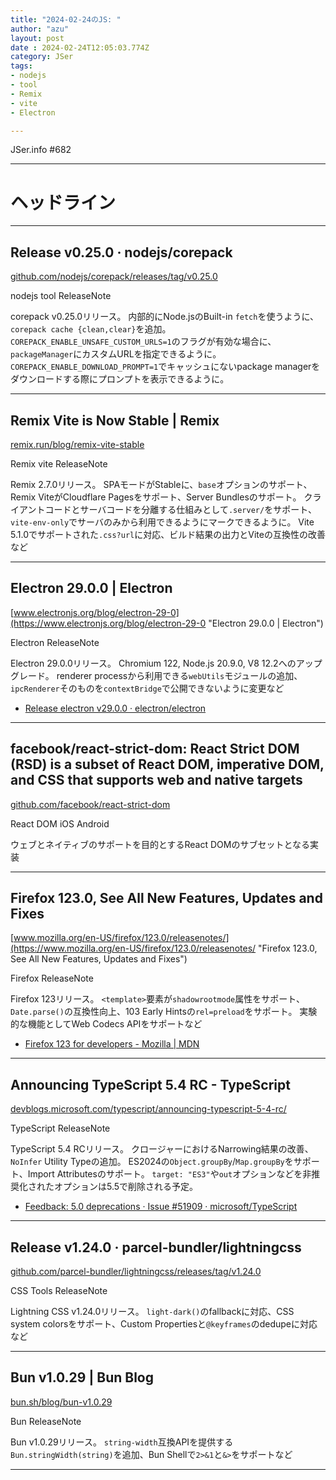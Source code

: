 ```yaml
---
title: "2024-02-24のJS: "
author: "azu"
layout: post
date : 2024-02-24T12:05:03.774Z
category: JSer
tags:
- nodejs
- tool
- Remix
- vite
- Electron

---
```


JSer.info #682

----

<h1 class="site-genre">ヘッドライン</h1>

----

## Release v0.25.0 · nodejs/corepack
[github.com/nodejs/corepack/releases/tag/v0.25.0](https://github.com/nodejs/corepack/releases/tag/v0.25.0 "Release v0.25.0 · nodejs/corepack")
<p class="jser-tags jser-tag-icon"><span class="jser-tag">nodejs</span> <span class="jser-tag">tool</span> <span class="jser-tag">ReleaseNote</span></p>

corepack v0.25.0リリース。
内部的にNode.jsのBuilt-in `fetch`を使うように、`corepack cache {clean,clear}`を追加。
`COREPACK_ENABLE_UNSAFE_CUSTOM_URLS=1`のフラグが有効な場合に、`packageManager`にカスタムURLを指定できるように。
`COREPACK_ENABLE_DOWNLOAD_PROMPT=1`でキャッシュにないpackage managerをダウンロードする際にプロンプトを表示できるように。


----

## Remix Vite is Now Stable | Remix
[remix.run/blog/remix-vite-stable](https://remix.run/blog/remix-vite-stable "Remix Vite is Now Stable | Remix")
<p class="jser-tags jser-tag-icon"><span class="jser-tag">Remix</span> <span class="jser-tag">vite</span> <span class="jser-tag">ReleaseNote</span></p>

Remix 2.7.0リリース。
SPAモードがStableに、`base`オプションのサポート、Remix ViteがCloudflare Pagesをサポート、Server Bundlesのサポート。
クライアントコードとサーバコードを分離する仕組みとして`.server/`をサポート、`vite-env-only`でサーバのみから利用できるようにマークできるように。
Vite 5.1.0でサポートされた`.css?url`に対応、ビルド結果の出力とViteの互換性の改善など


----

## Electron 29.0.0 | Electron
[www.electronjs.org/blog/electron-29-0](https://www.electronjs.org/blog/electron-29-0 "Electron 29.0.0 | Electron")
<p class="jser-tags jser-tag-icon"><span class="jser-tag">Electron</span> <span class="jser-tag">ReleaseNote</span></p>

Electron 29.0.0リリース。
Chromium 122, Node.js 20.9.0, V8 12.2へのアップグレード。
renderer processから利用できる`webUtils`モジュールの追加、`ipcRenderer`そのものを`contextBridge`で公開できないように変更など

- [Release electron v29.0.0 · electron/electron](https://github.com/electron/electron/releases/tag/v29.0.0 "Release electron v29.0.0 · electron/electron")

----

## facebook/react-strict-dom: React Strict DOM (RSD) is a subset of React DOM, imperative DOM, and CSS that supports web and native targets
[github.com/facebook/react-strict-dom](https://github.com/facebook/react-strict-dom "facebook/react-strict-dom: React Strict DOM (RSD) is a subset of React DOM, imperative DOM, and CSS that supports web and native targets")
<p class="jser-tags jser-tag-icon"><span class="jser-tag">React</span> <span class="jser-tag">DOM</span> <span class="jser-tag">iOS</span> <span class="jser-tag">Android</span></p>

ウェブとネイティブのサポートを目的とするReact DOMのサブセットとなる実装


----

## Firefox 123.0, See All New Features, Updates and Fixes
[www.mozilla.org/en-US/firefox/123.0/releasenotes/](https://www.mozilla.org/en-US/firefox/123.0/releasenotes/ "Firefox 123.0, See All New Features, Updates and Fixes")
<p class="jser-tags jser-tag-icon"><span class="jser-tag">Firefox</span> <span class="jser-tag">ReleaseNote</span></p>

Firefox 123リリース。
`<template>`要素が`shadowrootmode`属性をサポート、`Date.parse()`の互換性向上、103 Early Hintsの`rel=preload`をサポート。
実験的な機能としてWeb Codecs APIをサポートなど

- [Firefox 123 for developers - Mozilla | MDN](https://developer.mozilla.org/en-US/docs/Mozilla/Firefox/Releases/123 "Firefox 123 for developers - Mozilla | MDN")

----

## Announcing TypeScript 5.4 RC - TypeScript
[devblogs.microsoft.com/typescript/announcing-typescript-5-4-rc/](https://devblogs.microsoft.com/typescript/announcing-typescript-5-4-rc/ "Announcing TypeScript 5.4 RC - TypeScript")
<p class="jser-tags jser-tag-icon"><span class="jser-tag">TypeScript</span> <span class="jser-tag">ReleaseNote</span></p>

TypeScript 5.4 RCリリース。
クロージャーにおけるNarrowing結果の改善、`NoInfer` Utility Typeの追加。
ES2024の`Object.groupBy`/`Map.groupBy`をサポート、Import Attributesのサポート。
`target: "ES3"`や`out`オプションなどを非推奨化されたオプションは5.5で削除される予定。

- [Feedback: 5.0 deprecations · Issue #51909 · microsoft/TypeScript](https://github.com/microsoft/TypeScript/issues/51909 "Feedback: 5.0 deprecations · Issue #51909 · microsoft/TypeScript")

----

## Release v1.24.0 · parcel-bundler/lightningcss
[github.com/parcel-bundler/lightningcss/releases/tag/v1.24.0](https://github.com/parcel-bundler/lightningcss/releases/tag/v1.24.0 "Release v1.24.0 · parcel-bundler/lightningcss")
<p class="jser-tags jser-tag-icon"><span class="jser-tag">CSS</span> <span class="jser-tag">Tools</span> <span class="jser-tag">ReleaseNote</span></p>

Lightning CSS v1.24.0リリース。
`light-dark()`のfallbackに対応、CSS system colorsをサポート、Custom Propertiesと`@keyframes`のdedupeに対応など


----

## Bun v1.0.29 | Bun Blog
[bun.sh/blog/bun-v1.0.29](https://bun.sh/blog/bun-v1.0.29 "Bun v1.0.29 | Bun Blog")
<p class="jser-tags jser-tag-icon"><span class="jser-tag">Bun</span> <span class="jser-tag">ReleaseNote</span></p>

Bun v1.0.29リリース。
`string-width`互換APIを提供する`Bun.stringWidth(string)`を追加、Bun Shellで`2>&1`と`&>`をサポートなど


----
